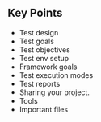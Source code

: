 ## Key Points
- Test design
- Test goals
- Test objectives
- Test env setup
- Framework goals
- Test execution modes
- Test reports
- Sharing your project.
- Tools
- Important files